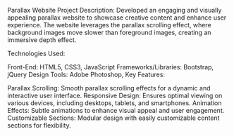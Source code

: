 Parallax Website Project
Description:
Developed an engaging and visually appealing parallax website to showcase creative content and enhance user experience. The website leverages the parallax scrolling effect, where background images move slower than foreground images, creating an immersive depth effect.

Technologies Used:

Front-End: HTML5, CSS3, JavaScript
Frameworks/Libraries: Bootstrap, jQuery
Design Tools: Adobe Photoshop,
Key Features:

Parallax Scrolling: Smooth parallax scrolling effects for a dynamic and interactive user interface.
Responsive Design: Ensures optimal viewing on various devices, including desktops, tablets, and smartphones.
Animation Effects: Subtle animations to enhance visual appeal and user engagement.
Customizable Sections: Modular design with easily customizable content sections for flexibility.


